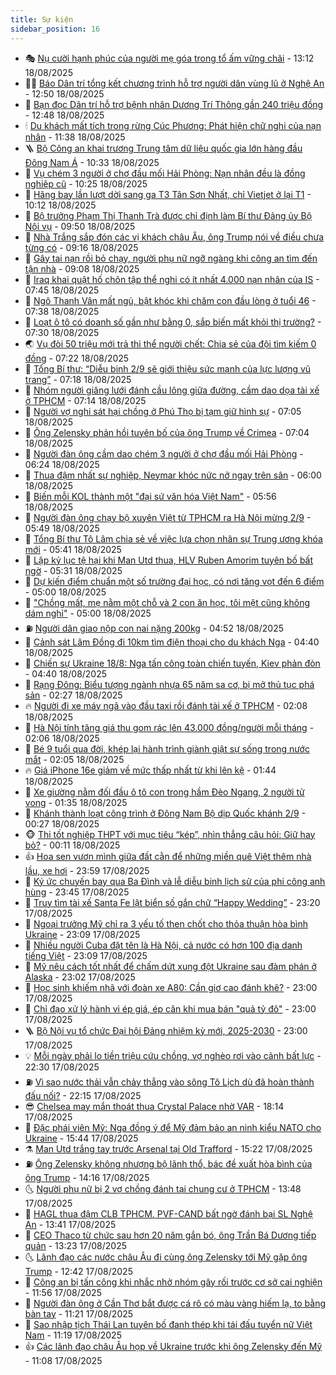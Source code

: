 ```yaml
---
title: Sự kiện
sidebar_position: 16
---
```


<!-- dantri-su-kien:START -->
- 🎭 [Nụ cười hạnh phúc của người mẹ góa trong tổ ấm vững chãi](https://dantri.com.vn/tam-long-nhan-ai/nu-cuoi-hanh-phuc-cua-nguoi-me-goa-trong-to-am-vung-chai-20250817232441350.htm) - 13:12 18/08/2025
- 👨‍🏫 [Báo Dân trí tổng kết chương trình hỗ trợ người dân vùng lũ ở Nghệ An](https://dantri.com.vn/tam-long-nhan-ai/bao-dan-tri-tong-ket-chuong-trinh-ho-tro-nguoi-dan-vung-lu-o-nghe-an-20250818132112248.htm) - 12:50 18/08/2025
- 🌮 [Bạn đọc Dân trí hỗ trợ bệnh nhân Dương Trí Thông gần 240 triệu đồng](https://dantri.com.vn/tam-long-nhan-ai/ban-doc-dan-tri-ho-tro-benh-nhan-duong-tri-thong-gan-240-trieu-dong-20250818152644085.htm) - 12:48 18/08/2025
- 🕯 [Du khách mất tích trong rừng Cúc Phương: Phát hiện chữ nghi của nạn nhân](https://dantri.com.vn/xa-hoi/du-khach-mat-tich-trong-rung-cuc-phuong-phat-hien-chu-nghi-cua-nan-nhan-20250818181940093.htm) - 11:38 18/08/2025
- 🪜 [Bộ Công an khai trương Trung tâm dữ liệu quốc gia lớn hàng đầu Đông Nam Á](https://dantri.com.vn/xa-hoi/bo-cong-an-khai-truong-trung-tam-du-lieu-quoc-gia-lon-hang-dau-dong-nam-a-20250818172336865.htm) - 10:33 18/08/2025
- 🐘 [Vụ chém 3 người ở chợ đầu mối Hải Phòng: Nạn nhân đều là đồng nghiệp cũ](https://dantri.com.vn/phap-luat/vu-chem-3-nguoi-o-cho-dau-moi-hai-phong-nan-nhan-deu-la-dong-nghiep-cu-20250818171110278.htm) - 10:25 18/08/2025
- 🤔 [Hãng bay lần lượt dời sang ga T3 Tân Sơn Nhất, chỉ Vietjet ở lại T1](https://dantri.com.vn/xa-hoi/hang-bay-lan-luot-doi-sang-ga-t3-tan-son-nhat-chi-vietjet-o-lai-t1-20250818151113653.htm) - 10:12 18/08/2025
- 🧠 [Bộ trưởng Phạm Thị Thanh Trà được chỉ định làm Bí thư Đảng ủy Bộ Nội vụ](https://dantri.com.vn/noi-vu/bo-truong-pham-thi-thanh-tra-duoc-chi-dinh-lam-bi-thu-dang-uy-bo-noi-vu-20250818130028665.htm) - 09:50 18/08/2025
- 📝 [Nhà Trắng sắp đón các vị khách châu Âu, ông Trump nói về điều chưa từng có](https://dantri.com.vn/the-gioi/nha-trang-sap-don-cac-vi-khach-chau-au-ong-trump-noi-ve-dieu-chua-tung-co-20250818160828992.htm) - 09:16 18/08/2025
- 🦏 [Gây tai nạn rồi bỏ chạy, người phụ nữ ngỡ ngàng khi công an tìm đến tận nhà](https://dantri.com.vn/xa-hoi/gay-tai-nan-roi-bo-chay-nguoi-phu-nu-ngo-ngang-khi-cong-an-tim-den-tan-nha-20250818151437495.htm) - 09:08 18/08/2025
- 🥰 [Iraq khai quật hố chôn tập thể nghi có ít nhất 4.000 nạn nhân của IS](https://dantri.com.vn/the-gioi/iraq-khai-quat-ho-chon-tap-the-nghi-co-it-nhat-4000-nan-nhan-cua-is-20250818144108263.htm) - 07:45 18/08/2025
- 🤗 [Ngô Thanh Vân mất ngủ, bật khóc khi chăm con đầu lòng ở tuổi 46](https://dantri.com.vn/giai-tri/ngo-thanh-van-mat-ngu-bat-khoc-khi-cham-con-dau-long-o-tuoi-46-20250818123200177.htm) - 07:38 18/08/2025
- 🌈 [Loạt ô tô có doanh số gần như bằng 0, sắp biến mất khỏi thị trường?](https://dantri.com.vn/o-to-xe-may/loat-o-to-co-doanh-so-gan-nhu-bang-0-sap-bien-mat-khoi-thi-truong-20250818111946282.htm) - 07:30 18/08/2025
- 🌏 [Vụ đòi 50 triệu mới trả thi thể người chết: Chia sẻ của đội tìm kiếm 0 đồng](https://dantri.com.vn/xa-hoi/vu-doi-50-trieu-moi-tra-thi-the-nguoi-chet-chia-se-cua-doi-tim-kiem-0-dong-20250818133723140.htm) - 07:22 18/08/2025
- 💄 [Tổng Bí thư: “Diễu binh 2/9 sẽ giới thiệu sức mạnh của lực lượng vũ trang”](https://dantri.com.vn/xa-hoi/tong-bi-thu-dieu-binh-29-se-gioi-thieu-suc-manh-cua-luc-luong-vu-trang-20250818135703168.htm) - 07:18 18/08/2025
- 👺 [Nhóm người giăng lưới đánh cầu lông giữa đường, cầm dao dọa tài xế ở TPHCM](https://dantri.com.vn/xa-hoi/nhom-nguoi-giang-luoi-danh-cau-long-giua-duong-cam-dao-doa-tai-xe-o-tphcm-20250818140811767.htm) - 07:14 18/08/2025
- 👹 [Người vợ nghi sát hại chồng ở Phú Thọ bị tạm giữ hình sự](https://dantri.com.vn/phap-luat/nguoi-vo-nghi-sat-hai-chong-o-phu-tho-bi-tam-giu-hinh-su-20250818140113517.htm) - 07:05 18/08/2025
- 🌊 [Ông Zelensky phản hồi tuyên bố của ông Trump về Crimea](https://dantri.com.vn/the-gioi/ong-zelensky-phan-hoi-tuyen-bo-cua-ong-trump-ve-crimea-20250818135507728.htm) - 07:04 18/08/2025
- 🤠 [Người đàn ông cầm dao chém 3 người ở chợ đầu mối Hải Phòng](https://dantri.com.vn/phap-luat/nguoi-dan-ong-cam-dao-chem-3-nguoi-o-cho-dau-moi-hai-phong-20250818131730525.htm) - 06:24 18/08/2025
- 🎊 [Thua đậm nhất sự nghiệp, Neymar khóc nức nở ngay trên sân](https://dantri.com.vn/the-thao/thua-dam-nhat-su-nghiep-neymar-khoc-nuc-no-ngay-tren-san-20250818125950123.htm) - 06:00 18/08/2025
- 🐘 [Biến mỗi KOL thành một &quot;đại sứ văn hóa Việt Nam&quot;](https://dantri.com.vn/xa-hoi/bien-moi-kol-thanh-mot-dai-su-van-hoa-viet-nam-20250818121700736.htm) - 05:56 18/08/2025
- 💂 [Người đàn ông chạy bộ xuyên Việt từ TPHCM ra Hà Nội mừng 2/9](https://dantri.com.vn/du-lich/nguoi-dan-ong-chay-bo-xuyen-viet-tu-tphcm-ra-ha-noi-mung-29-20250818122948769.htm) - 05:49 18/08/2025
- 👹 [Tổng Bí thư Tô Lâm chia sẻ về việc lựa chọn nhân sự Trung ương khóa mới](https://dantri.com.vn/xa-hoi/tong-bi-thu-to-lam-chia-se-ve-viec-lua-chon-nhan-su-trung-uong-khoa-moi-20250818123659472.htm) - 05:41 18/08/2025
- 🦒 [Lập kỷ lục tệ hại khi Man Utd thua, HLV Ruben Amorim tuyên bố bất ngờ](https://dantri.com.vn/the-thao/lap-ky-luc-te-hai-khi-man-utd-thua-hlv-ruben-amorim-tuyen-bo-bat-ngo-20250818122108888.htm) - 05:31 18/08/2025
- 🗽 [Dự kiến điểm chuẩn một số trường đại học, có nơi tăng vọt đến 6 điểm](https://dantri.com.vn/giao-duc/du-kien-diem-chuan-mot-so-truong-dai-hoc-co-noi-tang-vot-den-6-diem-20250818100311403.htm) - 05:00 18/08/2025
- 💄 [&quot;Chồng mất, mẹ nằm một chỗ và 2 con ăn học, tôi mệt cũng không dám nghỉ&quot;](https://dantri.com.vn/tam-long-nhan-ai/chong-mat-me-nam-mot-cho-va-2-con-an-hoc-toi-met-cung-khong-dam-nghi-20250808102509040.htm) - 05:00 18/08/2025
- ⛽️ [Người dân giao nộp con nai nặng 200kg](https://dantri.com.vn/xa-hoi/nguoi-dan-giao-nop-con-nai-nang-200kg-20250818111527433.htm) - 04:52 18/08/2025
- 🥷 [Cảnh sát Lâm Đồng đi 10km tìm điện thoại cho du khách Nga](https://dantri.com.vn/xa-hoi/canh-sat-lam-dong-di-10km-tim-dien-thoai-cho-du-khach-nga-20250818104801648.htm) - 04:40 18/08/2025
- 🤖 [Chiến sự Ukraine 18/8: Nga tấn công toàn chiến tuyến, Kiev phản đòn](https://dantri.com.vn/the-gioi/chien-su-ukraine-188-nga-tan-cong-toan-chien-tuyen-kiev-phan-don-20250818112724734.htm) - 04:40 18/08/2025
- 🌊 [Rạng Đông: Biểu tượng ngành nhựa 65 năm sa cơ, bị mở thủ tục phá sản](https://dantri.com.vn/kinh-doanh/rang-dong-bieu-tuong-nganh-nhua-65-nam-sa-co-bi-mo-thu-tuc-pha-san-20250817214952791.htm) - 02:27 18/08/2025
- 🔥 [Người đi xe máy ngã vào đầu taxi rồi đánh tài xế ở TPHCM](https://dantri.com.vn/xa-hoi/nguoi-di-xe-may-nga-vao-dau-taxi-roi-danh-tai-xe-o-tphcm-20250818085555694.htm) - 02:08 18/08/2025
- 🦏 [Hà Nội tính tăng giá thu gom rác lên 43.000 đồng/người mỗi tháng](https://dantri.com.vn/xa-hoi/ha-noi-tinh-tang-gia-thu-gom-rac-len-43000-dongnguoi-moi-thang-20250818085932557.htm) - 02:06 18/08/2025
- 🐘 [Bé 9 tuổi qua đời, khép lại hành trình giành giật sự sống trong nước mắt](https://dantri.com.vn/tam-long-nhan-ai/be-9-tuoi-qua-doi-khep-lai-hanh-trinh-gianh-giat-su-song-trong-nuoc-mat-20250817222811901.htm) - 02:05 18/08/2025
- 🔥 [Giá iPhone 16e giảm về mức thấp nhất từ khi lên kệ](https://dantri.com.vn/cong-nghe/gia-iphone-16e-giam-ve-muc-thap-nhat-tu-khi-len-ke-20250818004058978.htm) - 01:44 18/08/2025
- 💼 [Xe giường nằm đối đầu ô tô con trong hầm Đèo Ngang, 2 người tử vong](https://dantri.com.vn/xa-hoi/xe-giuong-nam-doi-dau-o-to-con-trong-ham-deo-ngang-2-nguoi-tu-vong-20250818075526604.htm) - 01:35 18/08/2025
- 🚀 [Khánh thành loạt công trình ở Đông Nam Bộ dịp Quốc khánh 2/9](https://dantri.com.vn/xa-hoi/khanh-thanh-loat-cong-trinh-o-dong-nam-bo-dip-quoc-khanh-29-20250817191916195.htm) - 00:27 18/08/2025
- 🐵 [Thi tốt nghiệp THPT với mục tiêu “kép”, nhìn thẳng câu hỏi: Giữ hay bỏ?](https://dantri.com.vn/giao-duc/thi-tot-nghiep-thpt-voi-muc-tieu-kep-nhin-thang-cau-hoi-giu-hay-bo-20250816204444815.htm) - 00:11 18/08/2025
- 👍 [Hoa sen vươn mình giữa đất cằn để những miền quê Việt thêm nhà lầu, xe hơi](https://dantri.com.vn/khoa-hoc/hoa-sen-vuon-minh-giua-dat-can-de-nhung-mien-que-viet-them-nha-lau-xe-hoi-20250813171126140.htm) - 23:59 17/08/2025
- 🚦 [Ký ức chuyến bay qua Ba Đình và lễ diễu binh lịch sử của phi công anh hùng](https://dantri.com.vn/doi-song/ky-uc-chuyen-bay-qua-ba-dinh-va-le-dieu-binh-lich-su-cua-phi-cong-anh-hung-20250817140220605.htm) - 23:45 17/08/2025
- 🥸 [Truy tìm tài xế Santa Fe lật biển số gắn chữ “Happy Wedding”](https://dantri.com.vn/xa-hoi/truy-tim-tai-xe-santa-fe-lat-bien-so-gan-chu-happy-wedding-20250818061556540.htm) - 23:20 17/08/2025
- 🥷 [Ngoại trưởng Mỹ chỉ ra 3 yếu tố then chốt cho thỏa thuận hòa bình Ukraine](https://dantri.com.vn/the-gioi/ngoai-truong-my-chi-ra-3-yeu-to-then-chot-cho-thoa-thuan-hoa-binh-ukraine-20250818054533664.htm) - 23:09 17/08/2025
- 🤡 [Nhiều người Cuba đặt tên là Hà Nội, cả nước có hơn 100 địa danh tiếng Việt](https://dantri.com.vn/doi-song/nhieu-nguoi-cuba-dat-ten-la-ha-noi-ca-nuoc-co-hon-100-dia-danh-tieng-viet-20250817103011064.htm) - 23:09 17/08/2025
- 🥳 [Mỹ nêu cách tốt nhất để chấm dứt xung đột Ukraine sau đàm phán ở Alaska](https://dantri.com.vn/the-gioi/my-neu-cach-tot-nhat-de-cham-dut-xung-dot-ukraine-sau-dam-phan-o-alaska-20250818004037517.htm) - 23:02 17/08/2025
- 🤩 [Học sinh khiếm nhã với đoàn xe A80: Cần giơ cao đánh khẽ?](https://dantri.com.vn/giao-duc/hoc-sinh-khiem-nha-voi-doan-xe-a80-can-gio-cao-danh-khe-20250817210444964.htm) - 23:00 17/08/2025
- 🎡 [Chỉ đạo xử lý hành vi ép giá, ép cân khi mua bán &quot;quả tỷ đô&quot;](https://dantri.com.vn/lao-dong-viec-lam/chi-dao-xu-ly-hanh-vi-ep-gia-ep-can-khi-mua-ban-qua-ty-do-20250817162504944.htm) - 23:00 17/08/2025
- 🪜 [Bộ Nội vụ tổ chức Đại hội Đảng nhiệm kỳ mới, 2025-2030](https://dantri.com.vn/noi-vu/bo-noi-vu-to-chuc-dai-hoi-dang-nhiem-ky-moi-2025-2030-20250817105511618.htm) - 23:00 17/08/2025
- 💡 [Mỗi ngày phải lo tiền triệu cứu chồng, vợ nghèo rơi vào cảnh bất lực](https://dantri.com.vn/tam-long-nhan-ai/moi-ngay-phai-lo-tien-trieu-cuu-chong-vo-ngheo-roi-vao-canh-bat-luc-20250803172500522.htm) - 22:30 17/08/2025
- ⛽️ [Vì sao nước thải vẫn chảy thẳng vào sông Tô Lịch dù đã hoàn thành đấu nối?](https://dantri.com.vn/xa-hoi/vi-sao-nuoc-thai-van-chay-thang-vao-song-to-lich-du-da-hoan-thanh-dau-noi-20250817225331945.htm) - 22:15 17/08/2025
- 😎 [Chelsea may mắn thoát thua Crystal Palace nhờ VAR](https://dantri.com.vn/the-thao/chelsea-may-man-thoat-thua-crystal-palace-nho-var-20250818011418685.htm) - 18:14 17/08/2025
- 🗽 [Đặc phái viên Mỹ: Nga đồng ý để Mỹ đảm bảo an ninh kiểu NATO cho Ukraine](https://dantri.com.vn/the-gioi/dac-phai-vien-my-nga-dong-y-de-my-dam-bao-an-ninh-kieu-nato-cho-ukraine-20250817223702588.htm) - 15:44 17/08/2025
- ⚗️ [Man Utd trắng tay trước Arsenal tại Old Trafford](https://dantri.com.vn/the-thao/man-utd-trang-tay-truoc-arsenal-tai-old-trafford-20250817222225271.htm) - 15:22 17/08/2025
- ⛽️ [Ông Zelensky không nhượng bộ lãnh thổ, bác đề xuất hòa bình của ông Trump](https://dantri.com.vn/the-gioi/ong-zelensky-khong-nhuong-bo-lanh-tho-bac-de-xuat-hoa-binh-cua-ong-trump-20250817211129911.htm) - 14:16 17/08/2025
- 🌜 [Người phụ nữ bị 2 vợ chồng đánh tại chung cư ở TPHCM](https://dantri.com.vn/phap-luat/nguoi-phu-nu-bi-2-vo-chong-danh-tai-chung-cu-o-tphcm-20250817192051902.htm) - 13:48 17/08/2025
- 🦩 [HAGL thua đậm CLB TPHCM, PVF-CAND bất ngờ đánh bại SL Nghệ An](https://dantri.com.vn/the-thao/hagl-thua-dam-clb-tphcm-pvf-cand-bat-ngo-danh-bai-sl-nghe-an-20250817203645426.htm) - 13:41 17/08/2025
- 🦒 [CEO Thaco từ chức sau hơn 20 năm gắn bó, ông Trần Bá Dương tiếp quản](https://dantri.com.vn/kinh-doanh/ceo-thaco-tu-chuc-sau-hon-20-nam-gan-bo-ong-tran-ba-duong-tiep-quan-20250817195255262.htm) - 13:23 17/08/2025
- 🌜 [Lãnh đạo các nước châu Âu đi cùng ông Zelensky tới Mỹ gặp ông Trump](https://dantri.com.vn/the-gioi/lanh-dao-cac-nuoc-chau-au-di-cung-ong-zelensky-toi-my-gap-ong-trump-20250817184937724.htm) - 12:42 17/08/2025
- 🐎 [Công an bị tấn công khi nhắc nhở nhóm gây rối trước cơ sở cai nghiện](https://dantri.com.vn/phap-luat/cong-an-bi-tan-cong-khi-nhac-nho-nhom-gay-roi-truoc-co-so-cai-nghien-20250817183542585.htm) - 11:56 17/08/2025
- 🌋 [Người đàn ông ở Cần Thơ bắt được cá rô có màu vàng hiếm lạ, to bằng bàn tay](https://dantri.com.vn/doi-song/nguoi-dan-ong-o-can-tho-bat-duoc-ca-ro-co-mau-vang-hiem-la-to-bang-ban-tay-20250817171342852.htm) - 11:21 17/08/2025
- 🧰 [Sao nhập tịch Thái Lan tuyên bố đanh thép khi tái đấu tuyển nữ Việt Nam](https://dantri.com.vn/the-thao/sao-nhap-tich-thai-lan-tuyen-bo-danh-thep-khi-tai-dau-tuyen-nu-viet-nam-20250817181942866.htm) - 11:19 17/08/2025
- 👍 [Các lãnh đạo châu Âu họp về Ukraine trước khi ông Zelensky đến Mỹ](https://dantri.com.vn/the-gioi/cac-lanh-dao-chau-au-hop-ve-ukraine-truoc-khi-ong-zelensky-den-my-20250817175039447.htm) - 11:08 17/08/2025<!-- dantri-su-kien:END -->
